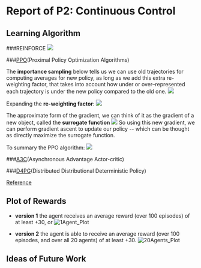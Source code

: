 [image1]: ./readme_imgs/1_agent_plot.png "1Agent_Plot"
[image2]: ./readme_imgs/20_agents_plot.png "20Agents_Plot"
[image3]: ./readme_imgs/surrogate_function.png
[image4]: ./readme_imgs/importance_sampling.png
[image5]: ./readme_imgs/REINFORCE.png
[image6]: ./readme_imgs/re-weighting_factor.png
[image7]: ./readme_imgs/PPO_summary.png

# Report of P2: Continuous Control

## Learning Algorithm

###REINFORCE
![][image5]

###[PPO](https://arxiv.org/pdf/1707.06347.pdf)(Proximal Policy Optimization Algorithms)

The __importance sampling__ below tells us we can use old trajectories for computing averages for new policy, as long as we add this extra re-weighting factor, that takes into account how under or over–represented each trajectory is under the new policy compared to the old one.
![][image4]

Expanding the __re-weighting factor__:
![][image6]

The approximate form of the gradient, we can think of it as the gradient of a new object, called the __surrogate function__
![][image3]
So using this new gradient, we can perform gradient ascent to update our policy -- which can be thought as directly maximize the surrogate function.

To summary the PPO algorithm:
![][image7]

###[A3C](https://arxiv.org/pdf/1602.01783.pdf)(Asynchronous Advantage Actor-critic)

###[D4PG](https://openreview.net/pdf?id=SyZipzbCb)(Distributed Distributional Deterministic Policy)

[Reference](https://github.com/ShangtongZhang/DeepRL)

## Plot of Rewards

- __version 1__ the agent receives an average reward (over 100 episodes) of at least +30, or
![1Agent_Plot][image1]

- __version 2__ the agent is able to receive an average reward (over 100 episodes, and over all 20 agents) of at least +30.
![20Agents_Plot][image2]

## Ideas of Future Work



